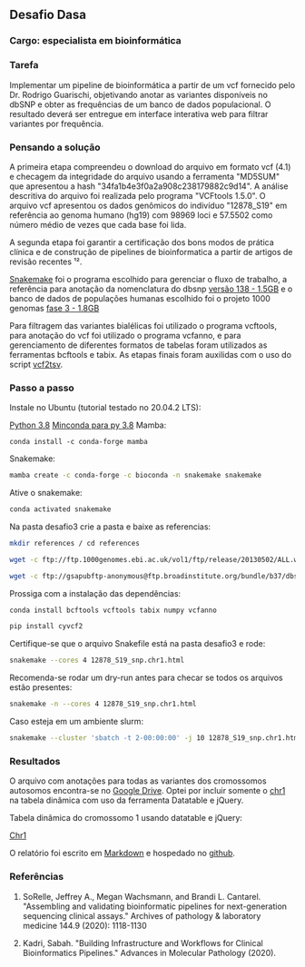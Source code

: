 ## Desafio Dasa

### Cargo: especialista em bioinformática

### Tarefa

Implementar um pipeline de bioinformática a partir de um vcf fornecido pelo Dr. Rodrigo Guarischi, objetivando anotar as variantes disponíveis no dbSNP e obter as frequências de um banco de dados populacional. O resultado deverá ser entregue em interface interativa web para filtrar variantes por frequência.

### Pensando a solução

A primeira etapa compreendeu o download do arquivo em formato vcf (4.1) e checagem da integridade do arquivo usando a ferramenta "MD5SUM" que apresentou a hash "34fa1b4e3f0a2a908c238179882c9d14". A análise descritiva do arquivo foi realizada pelo programa "VCFtools 1.5.0". O arquivo vcf apresentou os dados genômicos do indivíduo "12878_S19" em referência ao genoma humano (hg19) com 98969 loci e 57.5502 como número médio de vezes que cada base foi lida.

A segunda etapa foi garantir a certificação dos bons modos de prática clínica e de construção de pipelines de bioinformatica a partir de artigos de revisão recentes ¹².

[Snakemake](https://snakemake.readthedocs.io/en/stable/) foi o programa escolhido para gerenciar o fluxo de trabalho, a referência para anotação da nomenclatura do dbsnp [versão 138 - 1.5GB](ftp://gsapubftp-anonymous@ftp.broadinstitute.org/bundle/b37/dbsnp_138.b37.vcf.gz) e o banco de dados de populações humanas escolhido foi o projeto 1000 genomas [fase 3 - 1.8GB](ftp://ftp.1000genomes.ebi.ac.uk/vol1/ftp/release/20130502/ALL.wgs.phase3_shapeit2_mvncall_integrated_v5b.20130502.sites.vcf.gz)

Para filtragem das variantes bialélicas foi utilizado o programa vcftools, para anotação do vcf foi utilizado o programa vcfanno, e para gerenciamento de diferentes formatos de tabelas foram utilizados as ferramentas bcftools e tabix. As etapas finais foram auxilidas com o uso do script [vcf2tsv](https://github.com/sigven/vcf2tsv).

### Passo a passo

Instale no Ubuntu (tutorial testado no 20.04.2 LTS):

[Python 3.8](https://www.python.org/downloads/) 
[Minconda para py 3.8](https://conda.io/en/latest/miniconda.html)
Mamba: 
``` 
conda install -c conda-forge mamba
``` 

Snakemake: 
```bash
mamba create -c conda-forge -c bioconda -n snakemake snakemake
``` 
Ative o snakemake: 
```bash
conda activated snakemake
``` 
Na pasta desafio3 crie a pasta e baixe as referencias:

``` bash
mkdir references / cd references

wget -c ftp://ftp.1000genomes.ebi.ac.uk/vol1/ftp/release/20130502/ALL.wgs.phase3_shapeit2_mvncall_integrated_v5b.20130502.sites.vcf.gz

wget -c ftp://gsapubftp-anonymous@ftp.broadinstitute.org/bundle/b37/dbsnp_138.b37.vcf.gz
``` 

Prossiga com a instalação das dependências:
```bash 
conda install bcftools vcftools tabix numpy vcfanno

pip install cyvcf2
``` 

Certifique-se que o arquivo Snakefile está na pasta desafio3 e rode:

``` bash
snakemake --cores 4 12878_S19_snp.chr1.html
``` 
Recomenda-se rodar um dry-run antes para checar se todos os arquivos estão presentes:
``` bash 
snakemake -n --cores 4 12878_S19_snp.chr1.html
``` 
Caso esteja em um ambiente slurm:

``` bash
snakemake --cluster 'sbatch -t 2-00:00:00' -j 10 12878_S19_snp.chr1.html
``` 
### Resultados

O arquivo com anotações para todas as variantes dos cromossomos autosomos encontra-se no [Google Drive](https://drive.google.com/file/d/19znoY5-7vt5n1dfL9xmzCadfd7wQ7O6b/view?usp=sharing). Optei por incluir somente o [chr1](https://drive.google.com/file/d/1d1f5X8qovJXM55QpIzsJcjL4hk1vSBr0/view?usp=sharing) na tabela dinâmica com uso da ferramenta Datatable e jQuery. 

Tabela dinâmica do cromossomo 1 usando datatable e jQuery:

[Chr1](https://allyssonallan.github.io/dasa_desafio/chr1.html)

O relatório foi escrito em [Markdown](https://guides.github.com/features/mastering-markdown/) e hospedado no [github](https://pages.github.com/).

### Referências

1. SoRelle, Jeffrey A., Megan Wachsmann, and Brandi L. Cantarel. "Assembling and validating bioinformatic pipelines for next-generation sequencing clinical assays." Archives of pathology & laboratory medicine 144.9 (2020): 1118-1130</p>
2. Kadri, Sabah. "Building Infrastructure and Workflows for Clinical Bioinformatics Pipelines." Advances in Molecular Pathology (2020).
